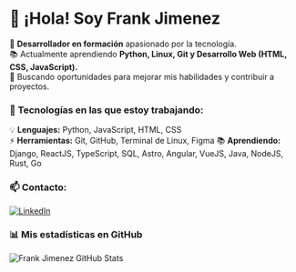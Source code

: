 # 👋 ¡Hola! Soy Frank Jimenez

🚀 **Desarrollador en formación** apasionado por la tecnología.  
📚 Actualmente aprendiendo **Python, Linux, Git y Desarrollo Web (HTML, CSS, JavaScript).**  
📌 Buscando oportunidades para mejorar mis habilidades y contribuir a proyectos.  

### 🔧 Tecnologías en las que estoy trabajando:  
💡 **Lenguajes:** Python, JavaScript, HTML, CSS  
⚡ **Herramientas:** Git, GitHub, Terminal de Linux, Figma
📚 **Aprendiendo:** Django, ReactJS, TypeScript, SQL, Astro, Angular, VueJS, Java, NodeJS, Rust, Go  


### 📫 Contacto:  
[![LinkedIn](https://img.shields.io/badge/LinkedIn-Perfil-blue?style=flat&logo=linkedin)](www.linkedin.com/in/frank-jimenez-barragan-584782352)  

### 📊 Mis estadísticas en GitHub  
![Frank Jimenez GitHub Stats](https://github-readme-stats.vercel.app/api?username=FrankJimenez79&show_icons=true&theme=dark)
